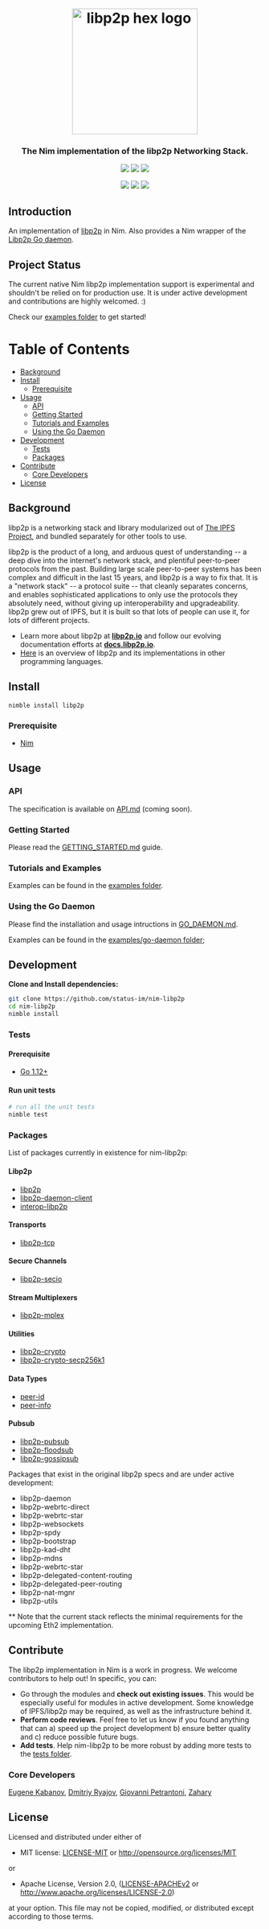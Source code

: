 <h1 align="center">
  <a href="libp2p.io"><img width="250" src="https://github.com/libp2p/libp2p/blob/master/logo/black-bg-2.png?raw=true" alt="libp2p hex logo" /></a>
</h1>

<h3 align="center">The Nim implementation of the libp2p Networking Stack.</h3>

<p align="center">
<a href="https://travis-ci.org/status-im/nim-libp2p"><img src="https://travis-ci.org/status-im/nim-libp2p.svg?branch=master" /></a>
<a href="https://ci.appveyor.com/project/nimbus/nim-libp2p/branch/master"><img src="https://ci.appveyor.com/api/projects/status/pqgif5bcie6cp3wi/branch/master?svg=true" /></a>
<a href="https://dev.azure.com/nimbus-dev/nim-libp2p/_build?definitionId=5&branchName=master"><img src="https://img.shields.io/azure-devops/build/nimbus-dev/dc5eed24-3f6c-4c06-8466-3d060abd6c8b/5/master?label=Azure%20%28Linux%2064-bit%2C%20Windows%2032-bit%2F64-bit%2C%20MacOS%2064-bit%29" /></a>
</p>

<p align="center">
<a href="https://opensource.org/licenses/Apache-2.0"><img src="https://img.shields.io/badge/License-Apache%202.0-blue.svg" /></a>
<a href="https://opensource.org/licenses/MIT"><img src="https://img.shields.io/badge/License-MIT-blue.svg" /></a>
<a href=""><img src="https://img.shields.io/badge/nim-%3E%3D1.0.6-orange.svg?style=flat-square" /></a>
</p>

## Introduction

An implementation of [libp2p](https://libp2p.io/) in Nim. Also provides a Nim wrapper of the [Libp2p Go daemon](https://github.com/libp2p/go-libp2p).

## Project Status
The current native Nim libp2p implementation support is experimental and shouldn't be relied on for production use. It is under active development and contributions are highly welcomed. :)

Check our [examples folder](/examples) to get started! 

# Table of Contents
- [Background](#background)
- [Install](#install)
  - [Prerequisite](#prerequisite)
- [Usage](#usage)
  - [API](#api)
  - [Getting Started](#getting-started)
  - [Tutorials and Examples](#tutorials-and-examples)
  - [Using the Go Daemon](#using-the-go-daemon)
- [Development](#development)
  - [Tests](#tests)
  - [Packages](#packages)
- [Contribute](#contribute)
  - [Core Developers](#core-developers) 
- [License](#license)

## Background   
libp2p is a networking stack and library modularized out of [The IPFS Project](https://github.com/ipfs/ipfs), and bundled separately for other tools to use.

libp2p is the product of a long, and arduous quest of understanding -- a deep dive into the internet's network stack, and plentiful peer-to-peer protocols from the past. Building large scale peer-to-peer systems has been complex and difficult in the last 15 years, and libp2p is a way to fix that. It is a "network stack" -- a protocol suite -- that cleanly separates concerns, and enables sophisticated applications to only use the protocols they absolutely need, without giving up interoperability and upgradeability. libp2p grew out of IPFS, but it is built so that lots of people can use it, for lots of different projects.

- Learn more about libp2p at [**libp2p.io**](https://libp2p.io) and follow our evolving documentation efforts at [**docs.libp2p.io**](https://docs.libp2p.io). 
- [Here](https://github.com/libp2p/libp2p#description) is an overview of libp2p and its implementations in other programming languages. 

## Install
```
nimble install libp2p
```
### Prerequisite 
- [Nim](https://nim-lang.org/install.html)

## Usage

### API
The specification is available on [API.md](doc/API.md) (coming soon).

### Getting Started
Please read the [GETTING_STARTED.md](doc/GETTING_STARTED.md) guide. 

### Tutorials and Examples 
Examples can be found in the [examples folder](/examples).

### Using the Go Daemon
Please find the installation and usage intructions in [GO_DAEMON.md](doc/GO_DAEMON.md). 

Examples can be found in the [examples/go-daemon folder](https://github.com/status-im/nim-libp2p/tree/readme/examples/go-daemon);

## Development
**Clone and Install dependencies:**

```sh
git clone https://github.com/status-im/nim-libp2p
cd nim-libp2p
nimble install
```

### Tests 

#### Prerequisite
- [Go 1.12+](https://golang.org/dl/) 

#### Run unit tests
```sh
# run all the unit tests
nimble test
```

### Packages 

List of packages currently in existence for nim-libp2p:

#### Libp2p
- [libp2p](https://github.com/status-im/nim-libp2p)
- [libp2p-daemon-client](https://github.com/status-im/nim-libp2p/blob/master/libp2p/daemon/daemonapi.nim)
- [interop-libp2p](https://github.com/status-im/nim-libp2p/blob/master/tests/testinterop.nim)

#### Transports
- [libp2p-tcp](https://github.com/status-im/nim-libp2p/blob/master/libp2p/transports/tcptransport.nim)

#### Secure Channels
- [libp2p-secio](https://github.com/status-im/nim-libp2p/blob/master/libp2p/protocols/secure/secio.nim)

#### Stream Multiplexers
- [libp2p-mplex](https://github.com/status-im/nim-libp2p/blob/master/libp2p/muxers/mplex/mplex.nim)

#### Utilities
- [libp2p-crypto](https://github.com/status-im/nim-libp2p/tree/master/libp2p/crypto)
- [libp2p-crypto-secp256k1](https://github.com/status-im/nim-libp2p/blob/master/libp2p/crypto/secp.nim)

#### Data Types
- [peer-id](https://github.com/status-im/nim-libp2p/blob/master/libp2p/peer.nim)
- [peer-info](https://github.com/status-im/nim-libp2p/blob/master/libp2p/peerinfo.nim)

#### Pubsub
- [libp2p-pubsub](https://github.com/status-im/nim-libp2p/blob/master/libp2p/protocols/pubsub/pubsub.nim)
- [libp2p-floodsub](https://github.com/status-im/nim-libp2p/blob/master/libp2p/protocols/pubsub/floodsub.nim)
- [libp2p-gossipsub](https://github.com/status-im/nim-libp2p/blob/master/libp2p/protocols/pubsub/gossipsub.nim)


Packages that exist in the original libp2p specs and are under active development: 
- libp2p-daemon
- libp2p-webrtc-direct
- libp2p-webrtc-star
- libp2p-websockets
- libp2p-spdy
- libp2p-bootstrap
- libp2p-kad-dht
- libp2p-mdns
- libp2p-webrtc-star
- libp2p-delegated-content-routing
- libp2p-delegated-peer-routing
- libp2p-nat-mgnr
- libp2p-utils

** Note that the current stack reflects the minimal requirements for the upcoming Eth2 implementation. 


## Contribute
The libp2p implementation in Nim is a work in progress. We welcome contributors to help out! In specific, you can:
- Go through the modules and **check out existing issues**. This would be especially useful for modules in active development. Some knowledge of IPFS/libp2p may be required, as well as the infrastructure behind it. 
- **Perform code reviews**. Feel free to let us know if you found anything that can a) speed up the project development b) ensure better quality and c) reduce possible future bugs. 
- **Add tests**. Help nim-libp2p to be more robust by adding more tests to the [tests folder](https://github.com/status-im/nim-libp2p/tree/master/tests).

### Core Developers 
[Eugene Kabanov](https://github.com/cheatfate), [Dmitriy Ryajov](https://github.com/dryajov), [Giovanni Petrantoni](https://github.com/sinkingsugar), [Zahary](https://github.com/zah)

## License

Licensed and distributed under either of

* MIT license: [LICENSE-MIT](LICENSE-MIT) or http://opensource.org/licenses/MIT

or

* Apache License, Version 2.0, ([LICENSE-APACHEv2](LICENSE-APACHEv2) or http://www.apache.org/licenses/LICENSE-2.0)

at your option. This file may not be copied, modified, or distributed except according to those terms.
